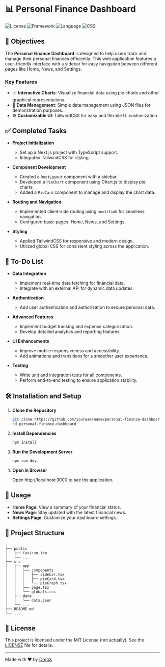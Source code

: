 # 📊 Personal Finance Dashboard

![License](https://img.shields.io/badge/license-MIT-blue.svg)
![Framework](https://img.shields.io/badge/framework-Next.js-000000.svg)
![Language](https://img.shields.io/badge/language-TypeScript-007ACC.svg)
![CSS](https://img.shields.io/badge/css-TailwindCSS-38B2AC.svg)

## 🎯 Objectives

The **Personal Finance Dashboard** is designed to help users track and manage their personal finances efficiently. This web application features a user-friendly interface with a sidebar for easy navigation between different pages like Home, News, and Settings.

### Key Features

- 📈 **Interactive Charts**: Visualize financial data using pie charts and other graphical representations.
- 📁 **Data Management**: Simple data management using JSON files for demonstration purposes.
- ⚙️ **Customizable UI**: TailwindCSS for easy and flexible UI customization.

## ✅ Completed Tasks

- **Project Initialization**

  - Set up a Next.js project with TypeScript support.
  - Integrated TailwindCSS for styling.

- **Component Development**

  - Created a `RootLayout` component with a sidebar.
  - Developed a `PieChart` component using Chart.js to display pie charts.
  - Added a `PieCard` component to manage and display the chart data.

- **Routing and Navigation**

  - Implemented client-side routing using `next/link` for seamless navigation.
  - Configured basic pages: Home, News, and Settings.

- **Styling**
  - Applied TailwindCSS for responsive and modern design.
  - Utilized global CSS for consistent styling across the application.

## 📝 To-Do List

- **Data Integration**

  - Implement real-time data fetching for financial data.
  - Integrate with an external API for dynamic data updates.

- **Authentication**

  - Add user authentication and authorization to secure personal data.

- **Advanced Features**

  - Implement budget tracking and expense categorization.
  - Develop detailed analytics and reporting features.

- **UI Enhancements**

  - Improve mobile responsiveness and accessibility.
  - Add animations and transitions for a smoother user experience.

- **Testing**
  - Write unit and integration tests for all components.
  - Perform end-to-end testing to ensure application stability.

## 🛠️ Installation and Setup

1. **Clone the Repository**

   ```sh
   git clone https://github.com/yourusername/personal-finance-dashboard.git
   cd personal-finance-dashboard
   ```

2. **Install Dependencies**

   ```sh
   npm install
   ```

3. **Run the Development Server**

   ```sh
   npm run dev
   ```

4. **Open in Browser**

   Open http://localhost:3000 to see the application.

## 🚀 Usage

- **Home Page**: View a summary of your financial status.
- **News Page**: Stay updated with the latest financial news.
- **Settings Page**: Customize your dashboard settings.

## 📂 Project Structure

```plaintext
.
├── public
│   ├── favicon.ico
│   └── ...
├── src
│   ├── app
│   │   ├── components
│   │   │   ├── sidebar.tsx
│   │   │   ├── pieCard.tsx
│   │   │   └── pieGraph.tsx
│   │   ├── page.tsx
│   │   └── globals.css
│   ├── data
│   │   └── data.json
│   └── ...
├── README.md
└── ...
```

## 📜 License

This project is licensed under the MIT License (not actually). See the [LICENSE](LICENSE) file for details.

---

Made with ❤️ by [DreoX](https://github.com/SPoretti)
